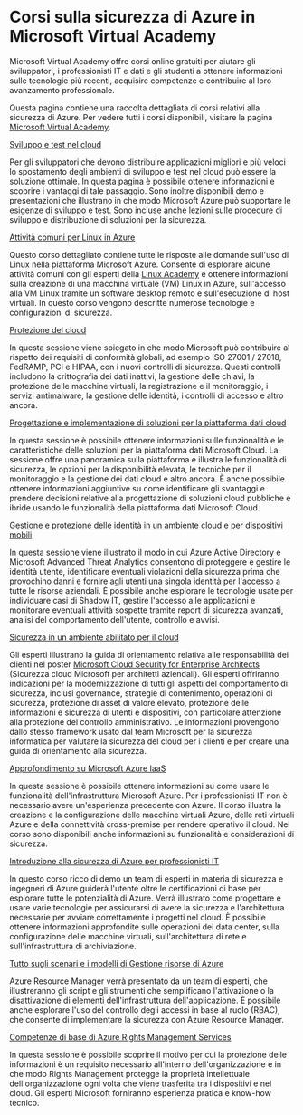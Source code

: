 <properties
   pageTitle="Corsi sulla sicurezza di Azure in Microsoft Virtual Academy | Microsoft Azure"
   description="Questo articolo contiene una dettagliata raccolta di corsi relativi alla sicurezza di Azure da Microsoft Virtual Academy. Microsoft Virtual Academy offre corsi online gratuiti per aiutare gli sviluppatori, i professionisti IT e dati e gli studenti a ottenere informazioni sulle tecnologie più recenti, acquisire competenze e contribuire al loro avanzamento professionale."
   services="security"
   documentationCenter="na"
   authors="TomShinder"
   manager="MBaldwin"
   editor="TomSh"/>

<tags
   ms.service="security"
   ms.devlang="na"
   ms.topic="article"
   ms.tgt_pltfrm="na"
   ms.workload="na"
   ms.date="08/09/2016"
   ms.author="terrylan"/>  

# Corsi sulla sicurezza di Azure in Microsoft Virtual Academy

Microsoft Virtual Academy offre corsi online gratuiti per aiutare gli sviluppatori, i professionisti IT e dati e gli studenti a ottenere informazioni sulle tecnologie più recenti, acquisire competenze e contribuire al loro avanzamento professionale.

Questa pagina contiene una raccolta dettagliata di corsi relativi alla sicurezza di Azure. Per vedere tutti i corsi disponibili, visitare la pagina [Microsoft Virtual Academy](https://mva.microsoft.com/).

[Sviluppo e test nel cloud](https://mva.microsoft.com/it-IT/training-courses/devtest-in-the-cloud-16274?l=9aAijd7LC_2005190311)

Per gli sviluppatori che devono distribuire applicazioni migliori e più veloci lo spostamento degli ambienti di sviluppo e test nel cloud può essere la soluzione ottimale. In questa pagina è possibile ottenere informazioni e scoprire i vantaggi di tale passaggio. Sono inoltre disponibili demo e presentazioni che illustrano in che modo Microsoft Azure può supportare le esigenze di sviluppo e test. Sono incluse anche lezioni sulle procedure di sviluppo e distribuzione di soluzioni per la sicurezza.

[Attività comuni per Linux in Azure](https://mva.microsoft.com/it-IT/training-courses/common-tasks-for-linux-on-azure-16191?l=J0Hvb7qJC_1204668937)

Questo corso dettagliato contiene tutte le risposte alle domande sull'uso di Linux nella piattaforma Microsoft Azure. Consente di esplorare alcune attività comuni con gli esperti della [Linux Academy](https://linuxacademy.com/) e ottenere informazioni sulla creazione di una macchina virtuale (VM) Linux in Azure, sull'accesso alla VM Linux tramite un software desktop remoto e sull'esecuzione di host virtuali. In questo corso vengono descritte numerose tecnologie e configurazioni di sicurezza.

[Protezione del cloud](https://mva.microsoft.com/it-IT/training-courses/secure-the-cloud-14037?l=lQIkkst0B_5300115881)

In questa sessione viene spiegato in che modo Microsoft può contribuire al rispetto dei requisiti di conformità globali, ad esempio ISO 27001 / 27018, FedRAMP, PCI e HIPAA, con i nuovi controlli di sicurezza. Questi controlli includono la crittografia dei dati inattivi, la gestione delle chiavi, la protezione delle macchine virtuali, la registrazione e il monitoraggio, i servizi antimalware, la gestione delle identità, i controlli di accesso e altro ancora.

[Progettazione e implementazione di soluzioni per la piattaforma dati cloud](https://mva.microsoft.com/it-IT/training-courses/design-and-implement-cloud-data-platform-solutions-15711?l=jbCdW0j1B_3005244527)

In questa sessione è possibile ottenere informazioni sulle funzionalità e le caratteristiche delle soluzioni per la piattaforma dati Microsoft Cloud. La sessione offre una panoramica sulla piattaforma e illustra le funzionalità di sicurezza, le opzioni per la disponibilità elevata, le tecniche per il monitoraggio e la gestione dei dati cloud e altro ancora. È anche possibile ottenere informazioni aggiuntive su come identificare gli svantaggi e prendere decisioni relative alla progettazione di soluzioni cloud pubbliche e ibride usando le funzionalità della piattaforma dati Microsoft Cloud.

[Gestione e protezione delle identità in un ambiente cloud e per dispositivi mobili](https://mva.microsoft.com/it-IT/training-courses/manage-and-secure-identities-in-a-cloud-and-mobile-world-14013?l=GIJ2GcvrB_405192797)

In questa sessione viene illustrato il modo in cui Azure Active Directory e Microsoft Advanced Threat Analytics consentono di proteggere e gestire le identità utente, identificare eventuali violazioni della sicurezza prima che provochino danni e fornire agli utenti una singola identità per l'accesso a tutte le risorse aziendali. È possibile anche esplorare le tecnologie usate per individuare casi di Shadow IT, gestire l'accesso alle applicazioni e monitorare eventuali attività sospette tramite report di sicurezza avanzati, analisi del comportamento dell'utente, controllo e avvisi.

[Sicurezza in un ambiente abilitato per il cloud](https://mva.microsoft.com/it-IT/training-courses/security-in-a-cloudenabled-world-12725?l=CfLHobAcB_3904300474)

Gli esperti illustrano la guida di orientamento relativa alle responsabilità dei clienti nel poster [Microsoft Cloud Security for Enterprise Architects](http://www.microsoft.com/download/48121) (Sicurezza cloud Microsoft per architetti aziendali). Gli esperti offriranno indicazioni per la modernizzazione di tutti gli aspetti del comportamento di sicurezza, inclusi governance, strategie di contenimento, operazioni di sicurezza, protezione di asset di valore elevato, protezione delle informazioni e sicurezza di utenti e dispositivi, con particolare attenzione alla protezione del controllo amministrativo. Le informazioni provengono dallo stesso framework usato dal team Microsoft per la sicurezza informatica per valutare la sicurezza del cloud per i clienti e per creare una guida di orientamento alla sicurezza.

[Approfondimento su Microsoft Azure IaaS](https://mva.microsoft.com/it-IT/training-courses/microsoft-azure-iaas-deep-dive-14339?l=PtppYVQgB_8300115888)

In questa sessione è possibile ottenere informazioni su come usare le funzionalità dell'infrastruttura Microsoft Azure. Per i professionisti IT non è necessario avere un'esperienza precedente con Azure. Il corso illustra la creazione e la configurazione delle macchine virtuali Azure, delle reti virtuali Azure e della connettività cross-premise per rendere operativo il cloud. Nel corso sono disponibili anche informazioni su funzionalità e considerazioni di sicurezza.

[Introduzione alla sicurezza di Azure per professionisti IT](https://mva.microsoft.com/training-courses/getting-started-with-azure-security-for-the-it-professional-11165?l=HfHzCXSAB_7404300474)

In questo corso ricco di demo un team di esperti in materia di sicurezza e ingegneri di Azure guiderà l'utente oltre le certificazioni di base per esplorare tutte le potenzialità di Azure. Verrà illustrato come progettare e usare varie tecnologie per assicurarsi di avere la sicurezza e l'architettura necessarie per avviare correttamente i progetti nel cloud. È possibile ottenere informazioni approfondite sulle operazioni dei data center, sulla configurazione delle macchine virtuali, sull'architettura di rete e sull'infrastruttura di archiviazione.

[Tutto sugli scenari e i modelli di Gestione risorse di Azure](https://mva.microsoft.com/it-IT/training-courses/deep-dive-into-azure-resource-manager-scenarios-and-patterns-13793?l=i1m06ZJYB_7001937557)

Azure Resource Manager verrà presentato da un team di esperti, che illustreranno gli script e gli strumenti che semplificano l'attivazione o la disattivazione di elementi dell'infrastruttura dell'applicazione. È possibile anche esplorare l'uso del controllo degli accessi in base al ruolo (RBAC), che consente di implementare la sicurezza con Azure Resource Manager.

[Competenze di base di Azure Rights Management Services](https://mva.microsoft.com/it-IT/training-courses/azure-rights-management-services-core-skills-10500?l=QLoxMwuCB_1805094681)

In questa sessione è possibile scoprire il motivo per cui la protezione delle informazioni è un requisito necessario all'interno dell'organizzazione e in che modo Rights Management protegge la proprietà intellettuale dell'organizzazione ogni volta che viene trasferita tra i dispositivi e nel cloud. Gli esperti Microsoft forniranno esperienza pratica e know-how tecnico.

<!---HONumber=AcomDC_0810_2016-->